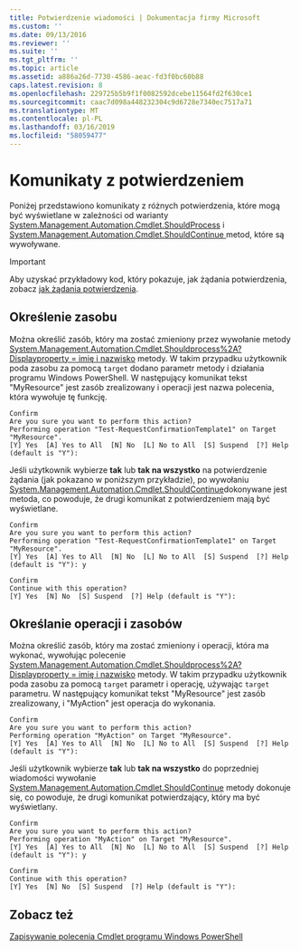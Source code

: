 ```yaml
---
title: Potwierdzenie wiadomości | Dokumentacja firmy Microsoft
ms.custom: ''
ms.date: 09/13/2016
ms.reviewer: ''
ms.suite: ''
ms.tgt_pltfrm: ''
ms.topic: article
ms.assetid: a886a26d-7730-4586-aeac-fd3f0bc60b88
caps.latest.revision: 8
ms.openlocfilehash: 229725b5b9f1f0082592dcebe11564fd2f630ce1
ms.sourcegitcommit: caac7d098a448232304c9d6728e7340ec7517a71
ms.translationtype: MT
ms.contentlocale: pl-PL
ms.lasthandoff: 03/16/2019
ms.locfileid: "58059477"
---
```

# <a name="confirmation-messages"></a>Komunikaty z potwierdzeniem

Poniżej przedstawiono komunikaty z różnych potwierdzenia, które mogą być wyświetlane w zależności od warianty [System.Management.Automation.Cmdlet.ShouldProcess](/dotnet/api/System.Management.Automation.Cmdlet.ShouldProcess) i [System.Management.Automation.Cmdlet.ShouldContinue ](/dotnet/api/System.Management.Automation.Cmdlet.ShouldContinue) metod, które są wywoływane.

> [!IMPORTANT]
> Aby uzyskać przykładowy kod, który pokazuje, jak żądania potwierdzenia, zobacz [jak żądania potwierdzenia](./how-to-request-confirmations.md).

## <a name="specifying-the-resource"></a>Określenie zasobu

Można określić zasób, który ma zostać zmieniony przez wywołanie metody [System.Management.Automation.Cmdlet.Shouldprocess%2A? Displayproperty = imię i nazwisko](/dotnet/api/System.Management.Automation.Cmdlet.ShouldProcess?view=powershellsdk-1.1.0) metody. W takim przypadku użytkownik poda zasobu za pomocą `target` dodano parametr metody i działania programu Windows PowerShell. W następujący komunikat tekst "MyResource" jest zasób zrealizowany i operacji jest nazwa polecenia, która wywołuje tę funkcję.

```output
Confirm
Are you sure you want to perform this action?
Performing operation "Test-RequestConfirmationTemplate1" on Target "MyResource".
[Y] Yes  [A] Yes to All  [N] No  [L] No to All  [S] Suspend  [?] Help (default is "Y"):
```

Jeśli użytkownik wybierze **tak** lub **tak na wszystko** na potwierdzenie żądania (jak pokazano w poniższym przykładzie), po wywołaniu [System.Management.Automation.Cmdlet.ShouldContinue](/dotnet/api/System.Management.Automation.Cmdlet.ShouldContinue)dokonywane jest metoda, co powoduje, że drugi komunikat z potwierdzeniem mają być wyświetlane.

```output
Confirm
Are you sure you want to perform this action?
Performing operation "Test-RequestConfirmationTemplate1" on Target "MyResource".
[Y] Yes  [A] Yes to All  [N] No  [L] No to All  [S] Suspend  [?] Help (default is "Y"): y

Confirm
Continue with this operation?
[Y] Yes  [N] No  [S] Suspend  [?] Help (default is "Y"):
```

## <a name="specifying-the-operation-and-resource"></a>Określanie operacji i zasobów

Można określić zasób, który ma zostać zmieniony i operacji, która ma wykonać, wywołując polecenie [System.Management.Automation.Cmdlet.Shouldprocess%2A? Displayproperty = imię i nazwisko](/dotnet/api/System.Management.Automation.Cmdlet.ShouldProcess?view=powershellsdk-1.1.0) metody. W takim przypadku użytkownik poda zasobu za pomocą `target` parametr i operację, używając `target` parametru. W następujący komunikat tekst "MyResource" jest zasób zrealizowany, i "MyAction" jest operacja do wykonania.

```output
Confirm
Are you sure you want to perform this action?
Performing operation "MyAction" on Target "MyResource".
[Y] Yes  [A] Yes to All  [N] No  [L] No to All  [S] Suspend  [?] Help (default is "Y"):
```

Jeśli użytkownik wybierze **tak** lub **tak na wszystko** do poprzedniej wiadomości wywołanie [System.Management.Automation.Cmdlet.ShouldContinue](/dotnet/api/System.Management.Automation.Cmdlet.ShouldContinue) metody dokonuje się, co powoduje, że drugi komunikat potwierdzający, który ma być wyświetlany.

```output
Confirm
Are you sure you want to perform this action?
Performing operation "MyAction" on Target "MyResource".
[Y] Yes  [A] Yes to All  [N] No  [L] No to All  [S] Suspend  [?] Help (default is "Y"): y

Confirm
Continue with this operation?
[Y] Yes  [N] No  [S] Suspend  [?] Help (default is "Y"):
```

## <a name="see-also"></a>Zobacz też

[Zapisywanie polecenia Cmdlet programu Windows PowerShell](./writing-a-windows-powershell-cmdlet.md)
